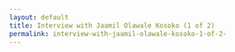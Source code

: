 ```yaml
---
layout: default
title: Interview with Jaamil Olawale Kosoko (1 of 2)
permalink: interview-with-jaamil-olawale-kosoko-1-of-2-
---
```

<!-- Add an essay or interpretive material below this line,
using HTML or markdown.  Do not modify this file above this line -->
